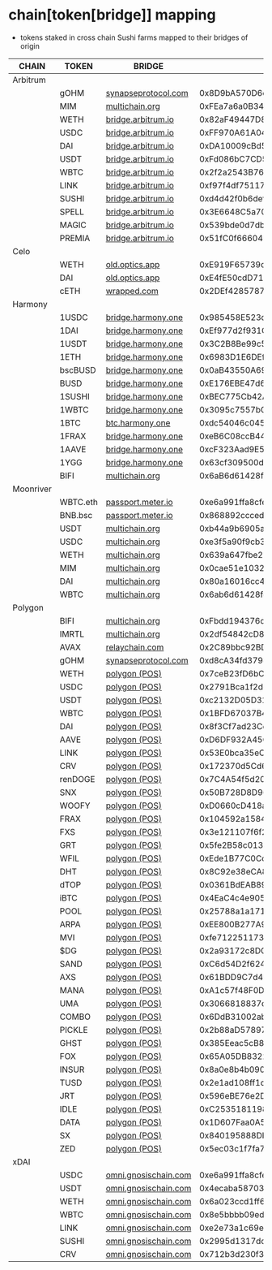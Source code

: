 # chain[token[bridge]] mapping
- tokens staked in cross chain Sushi farms mapped to their bridges of origin


| CHAIN     | TOKEN      | BRIDGE                                               | CONTRACT                                   |
|-------    |-------     |--------                                              |----------                                  |
| Arbitrum  |            |                                                      |                                            |
|           | gOHM       | [synapseprotocol.com](https://synapseprotocol.com)   | 0x8D9bA570D6cb60C7e3e0F31343Efe75AB8E65FB1 |
|           | MIM        | [multichain.org](https://multichain.org)             | 0xFEa7a6a0B346362BF88A9e4A88416B77a57D6c2A |
|           | WETH       | [bridge.arbitrum.io](https://bridge.arbitrum.io)     | 0x82aF49447D8a07e3bd95BD0d56f35241523fBab1 |
|           | USDC       | [bridge.arbitrum.io](https://bridge.arbitrum.io)     | 0xFF970A61A04b1cA14834A43f5dE4533eBDDB5CC8 |
|           | DAI        | [bridge.arbitrum.io](https://bridge.arbitrum.io)     | 0xDA10009cBd5D07dd0CeCc66161FC93D7c9000da1 |
|           | USDT       | [bridge.arbitrum.io](https://bridge.arbitrum.io)     | 0xFd086bC7CD5C481DCC9C85ebE478A1C0b69FCbb9 |
|           | WBTC       | [bridge.arbitrum.io](https://bridge.arbitrum.io)     | 0x2f2a2543B76A4166549F7aaB2e75Bef0aefC5B0f |
|           | LINK       | [bridge.arbitrum.io](https://bridge.arbitrum.io)     | 0xf97f4df75117a78c1A5a0DBb814Af92458539FB4 |
|           | SUSHI      | [bridge.arbitrum.io](https://bridge.arbitrum.io)     | 0xd4d42f0b6def4ce0383636770ef773390d85c61a |
|           | SPELL      | [bridge.arbitrum.io](https://bridge.arbitrum.io)     | 0x3E6648C5a70A150A88bCE65F4aD4d506Fe15d2AF |
|           | MAGIC      | [bridge.arbitrum.io](https://bridge.arbitrum.io)     | 0x539bde0d7dbd336b79148aa742883198bbf60342 |
|           | PREMIA     | [bridge.arbitrum.io](https://bridge.arbitrum.io)     | 0x51fC0f6660482Ea73330E414eFd7808811a57Fa2 |
| Celo      |            |                                                      |                                            |
|           | WETH       | [old.optics.app](https://old.optics.app)             | 0xE919F65739c26a42616b7b8eedC6b5524d1e3aC4 |
|           | DAI        | [old.optics.app](https://old.optics.app)             | 0xE4fE50cdD716522A56204352f00AA110F731932d |
|           | cETH       | [wrapped.com](https://wrapped.com)                   | 0x2DEf4285787d58a2f811AF24755A8150622f4361 |
| Harmony   |            |                                                      |                                            |
|           | 1USDC      | [bridge.harmony.one](https://bridge.harmony.one)     | 0x985458E523dB3d53125813eD68c274899e9DfAb4 |
|           | 1DAI       | [bridge.harmony.one](https://bridge.harmony.one)     | 0xEf977d2f931C1978Db5F6747666fa1eACB0d0339 |
|           | 1USDT      | [bridge.harmony.one](https://bridge.harmony.one)     | 0x3C2B8Be99c50593081EAA2A724F0B8285F5aba8f |
|           | 1ETH       | [bridge.harmony.one](https://bridge.harmony.one)     | 0x6983D1E6DEf3690C4d616b13597A09e6193EA013 |
|           | bscBUSD    | [bridge.harmony.one](https://bridge.harmony.one)     | 0x0aB43550A6915F9f67d0c454C2E90385E6497EaA |
|           | BUSD       | [bridge.harmony.one](https://bridge.harmony.one)     | 0xE176EBE47d621b984a73036B9DA5d834411ef734 |
|           | 1SUSHI     | [bridge.harmony.one](https://bridge.harmony.one)     | 0xBEC775Cb42AbFa4288dE81F387a9b1A3c4Bc552A |
|           | 1WBTC      | [bridge.harmony.one](https://bridge.harmony.one)     | 0x3095c7557bCb296ccc6e363DE01b760bA031F2d9 |
|           | 1BTC       | [btc.harmony.one](https://btc.harmony.one)           | 0xdc54046c0451f9269FEe1840aeC808D36015697d |
|           | 1FRAX      | [bridge.harmony.one](https://bridge.harmony.one)     | 0xeB6C08ccB4421b6088e581ce04fcFBed15893aC3 |
|           | 1AAVE      | [bridge.harmony.one](https://bridge.harmony.one)     | 0xcF323Aad9E522B93F11c352CaA519Ad0E14eB40F |
|           | 1YGG       | [bridge.harmony.one](https://bridge.harmony.one)     | 0x63cf309500d8be0B9fDB8F1fb66C821236c0438c |
|           | BIFI       | [multichain.org](https://multichain.org)             | 0x6aB6d61428fde76768D7b45D8BFeec19c6eF91A8 |
| Moonriver |            |                                                      |                                            |
|           | WBTC.eth   | [passport.meter.io](https://passport.meter.io)       | 0xe6a991ffa8cfe62b0bf6bf72959a3d4f11b2e0f5 |
|           | BNB.bsc    | [passport.meter.io](https://passport.meter.io)       | 0x868892cccedbff0b028f3b3595205ea91b99376b |
|           | USDT       | [multichain.org](https://multichain.org)             | 0xb44a9b6905af7c801311e8f4e76932ee959c663c |
|           | USDC       | [multichain.org](https://multichain.org)             | 0xe3f5a90f9cb311505cd691a46596599aa1a0ad7d |
|           | WETH       | [multichain.org](https://multichain.org)             | 0x639a647fbe20b6c8ac19e48e2de44ea792c62c5c |
|           | MIM        | [multichain.org](https://multichain.org)             | 0x0cae51e1032e8461f4806e26332c030e34de3adb |
|           | DAI        | [multichain.org](https://multichain.org)             | 0x80a16016cc4a2e6a2caca8a4a498b1699ff0f844 |
|           | WBTC       | [multichain.org](https://multichain.org)             | 0x6ab6d61428fde76768d7b45d8bfeec19c6ef91a8 |
| Polygon   |            |                                                      |                                            |
|           | BIFI       | [multichain.org](https://multichain.org)             | 0xFbdd194376de19a88118e84E279b977f165d01b8 |
|           | IMRTL      | [multichain.org](https://multichain.org)             | 0x2df54842cD85C60f21b4871E09bcc6047b2dcC4d |
|           | AVAX       | [relaychain.com](https://relaychain.com)             | 0x2C89bbc92BD86F8075d1DEcc58C7F4E0107f286b |
|           | gOHM       | [synapseprotocol.com](https://synapseprotocol.com)   | 0xd8cA34fd379d9ca3C6Ee3b3905678320F5b45195 |
|           | WETH       | [polygon (POS)](https://polygon.technology/)         | 0x7ceB23fD6bC0adD59E62ac25578270cFf1b9f619 |
|           | USDC       | [polygon (POS)](https://polygon.technology/)         | 0x2791Bca1f2de4661ED88A30C99A7a9449Aa84174 |
|           | USDT       | [polygon (POS)](https://polygon.technology/)         | 0xc2132D05D31c914a87C6611C10748AEb04B58e8F |
|           | WBTC       | [polygon (POS)](https://polygon.technology/)         | 0x1BFD67037B42Cf73acF2047067bd4F2C47D9BfD6 |
|           | DAI        | [polygon (POS)](https://polygon.technology/)         | 0x8f3Cf7ad23Cd3CaDbD9735AFf958023239c6A063 |
|           | AAVE       | [polygon (POS)](https://polygon.technology/)         | 0xD6DF932A45C0f255f85145f286eA0b292B21C90B |
|           | LINK       | [polygon (POS)](https://polygon.technology/)         | 0x53E0bca35eC356BD5ddDFebbD1Fc0fD03FaBad39 |
|           | CRV        | [polygon (POS)](https://polygon.technology/)         | 0x172370d5Cd63279eFa6d502DAB29171933a610AF |
|           | renDOGE    | [polygon (POS)](https://polygon.technology/)         | 0x7C4A54f5d20b4023D6746F1f765f4DFe7C39a7e6 |
|           | SNX        | [polygon (POS)](https://polygon.technology/)         | 0x50B728D8D964fd00C2d0AAD81718b71311feF68a |
|           | WOOFY      | [polygon (POS)](https://polygon.technology/)         | 0xD0660cD418a64a1d44E9214ad8e459324D8157f1 |
|           | FRAX       | [polygon (POS)](https://polygon.technology/)         | 0x104592a158490a9228070e0a8e5343b499e125d0 |
|           | FXS        | [polygon (POS)](https://polygon.technology/)         | 0x3e121107f6f22da4911079845a470757af4e1a1b |
|           | GRT        | [polygon (POS)](https://polygon.technology/)         | 0x5fe2B58c013d7601147DcdD68C143A77499f5531 |
|           | WFIL       | [polygon (POS)](https://polygon.technology/)         | 0xEde1B77C0Ccc45BFa949636757cd2cA7eF30137F |
|           | DHT        | [polygon (POS)](https://polygon.technology/)         | 0x8C92e38eCA8210f4fcBf17F0951b198Dd7668292 |
|           | dTOP       | [polygon (POS)](https://polygon.technology/)         | 0x0361BdEAB89DF6BBcc52c43589FABba5143d19dD |
|           | iBTC       | [polygon (POS)](https://polygon.technology/)         | 0x4EaC4c4e9050464067D673102F8E24b2FccEB350 |
|           | POOL       | [polygon (POS)](https://polygon.technology/)         | 0x25788a1a171ec66Da6502f9975a15B609fF54CF6 |
|           | ARPA       | [polygon (POS)](https://polygon.technology/)         | 0xEE800B277A96B0f490a1A732e1D6395FAD960A26 |
|           | MVI        | [polygon (POS)](https://polygon.technology/)         | 0xfe712251173A2cd5F5bE2B46Bb528328EA3565E1 |
|           | \$DG       | [polygon (POS)](https://polygon.technology/)         | 0x2a93172c8DCCbfBC60a39d56183B7279a2F647b4 |
|           | SAND       | [polygon (POS)](https://polygon.technology/)         | 0xC6d54D2f624bc83815b49d9c2203b1330B841cA0 |
|           | AXS        | [polygon (POS)](https://polygon.technology/)         | 0x61BDD9C7d4dF4Bf47A4508c0c8245505F2Af5b7b |
|           | MANA       | [polygon (POS)](https://polygon.technology/)         | 0xA1c57f48F0Deb89f569dFbE6E2B7f46D33606fD4 |
|           | UMA        | [polygon (POS)](https://polygon.technology/)         | 0x3066818837c5e6eD6601bd5a91B0762877A6B731 |
|           | COMBO      | [polygon (POS)](https://polygon.technology/)         | 0x6DdB31002abC64e1479Fc439692F7eA061e78165 |
|           | PICKLE     | [polygon (POS)](https://polygon.technology/)         | 0x2b88aD57897A8b496595925F43048301C37615Da |
|           | GHST       | [polygon (POS)](https://polygon.technology/)         | 0x385Eeac5cB85A38A9a07A70c73e0a3271CfB54A7 |
|           | FOX        | [polygon (POS)](https://polygon.technology/)         | 0x65A05DB8322701724c197AF82C9CaE41195B0aA8 |
|           | INSUR      | [polygon (POS)](https://polygon.technology/)         | 0x8a0e8b4b0903929f47C3ea30973940D4a9702067 |
|           | TUSD       | [polygon (POS)](https://polygon.technology/)         | 0x2e1ad108ff1d8c782fcbbb89aad783ac49586756 |
|           | JRT        | [polygon (POS)](https://polygon.technology/)         | 0x596eBE76e2DB4470966ea395B0d063aC6197A8C5 |
|           | IDLE       | [polygon (POS)](https://polygon.technology/)         | 0xC25351811983818c9Fe6D8c580531819c8ADe90f |
|           | DATA       | [polygon (POS)](https://polygon.technology/)         | 0x1D607Faa0A51518a7728580C238d912747e71F7a |
|           | SX         | [polygon (POS)](https://polygon.technology/)         | 0x840195888Db4D6A99ED9F73FcD3B225Bb3cB1A79 |
|           | ZED        | [polygon (POS)](https://polygon.technology/)         | 0x5ec03c1f7fa7ff05ec476d19e34a22eddb48acdc |
| xDAI      |            |                                                      |                                            |
|           | USDC       | [omni.gnosischain.com](https://omni.gnosischain.com) | 0xe6a991ffa8cfe62b0bf6bf72959a3d4f11b2e0f5 |
|           | USDT       | [omni.gnosischain.com](https://omni.gnosischain.com) | 0x4ecaba5870353805a9f068101a40e0f32ed605c6 |
|           | WETH       | [omni.gnosischain.com](https://omni.gnosischain.com) | 0x6a023ccd1ff6f2045c3309768ead9e68f978f6e1 |
|           | WBTC       | [omni.gnosischain.com](https://omni.gnosischain.com) | 0x8e5bbbb09ed1ebde8674cda39a0c169401db4252 |
|           | LINK       | [omni.gnosischain.com](https://omni.gnosischain.com) | 0xe2e73a1c69ecf83f464efce6a5be353a37ca09b2 |
|           | SUSHI      | [omni.gnosischain.com](https://omni.gnosischain.com) | 0x2995d1317dcd4f0ab89f4ae60f3f020a4f17c7ce |
|           | CRV        | [omni.gnosischain.com](https://omni.gnosischain.com) | 0x712b3d230f3c1c19db860d80619288b1f0bdd0bd |
